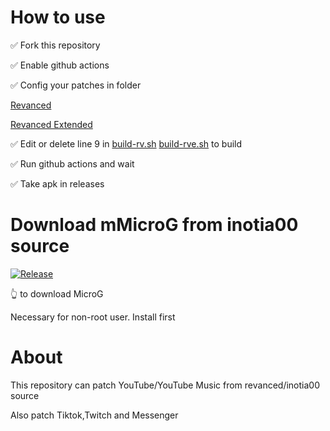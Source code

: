 # How to use

✅ Fork this repository 

✅ Enable github actions

✅ Config your patches in folder 

[Revanced](https://github.com/revanced/revanced-patches/releases)

[Revanced Extended](https://github.com/inotia00/revanced-patches/releases)

✅ Edit or delete line 9 in [build-rv.sh](build-rv.sh) [build-rve.sh](build-rve.sh) to build

✅ Run github actions and wait

✅ Take apk in releases


# Download mMicroG from inotia00 source 
[![Release](https://img.shields.io/github/v/release/inotia00/vancedmicrog?label=MicroG)](https://github.com/inotia00/mMicroG/releases/latest/download/microg.apk)

👆 to download MicroG

Necessary for non-root user. Install first

# About
This repository can patch YouTube/YouTube Music from revanced/inotia00 source

Also patch Tiktok,Twitch and Messenger 
